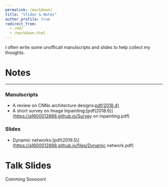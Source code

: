 ```yaml
---
permalink: /markdown/
title: "Slides & Notes"
author_profile: true
redirect_from: 
  - /md/
  - /markdown.html
---
```


I often write some unofficall manulscripts and slides to help collect my thoughts. 

# Notes
----
### Manulscripts
* A review on CNNs architecture designs:[pdf(2018.4)](https://a1600012888.github.io/Recent-advances-in-CNNs.pdf)
* A short survey on Image Inpainting:[pdf(2018.6)](https://a1600012888.github.io/Survey on inpainting.pdf)


### Slides
* Dynamic networks:[pdf(2019.5)](https://a1600012888.github.io/files/Dynamic network.pdf)


# Talk Slides
Comming Sooooon!
